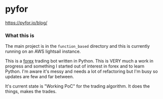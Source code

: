 # pyfor
https://pyfor.io/blog/

### What this is
The main project is in the `function_based` directory and this is currently running on an AWS lightsail instance.

This is a [forex](https://www.investopedia.com/articles/forex/11/why-trade-forex.asp) trading bot written in Python. This is VERY much a work in progress and something I started out of interest in forex and to learn Python. I'm aware it's messy and needs a lot of refactoring but I'm busy so updates are few and far between.

It's current state is "Working PoC" for the trading algorithm. It does the things, makes the trades.
